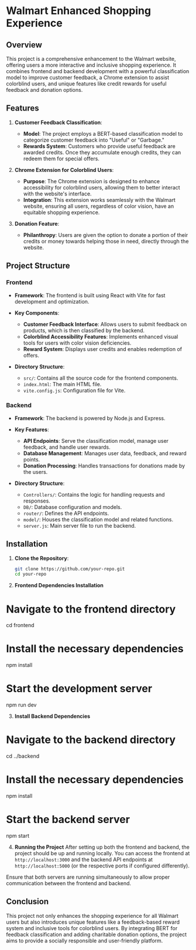 # **Walmart Enhanced Shopping Experience**

## **Overview**

This project is a comprehensive enhancement to the Walmart website, offering users a more interactive and inclusive shopping experience. It combines frontend and backend development with a powerful classification model to improve customer feedback, a Chrome extension to assist colorblind users, and unique features like credit rewards for useful feedback and donation options.

## **Features**

1. **Customer Feedback Classification**:
   - **Model**: The project employs a BERT-based classification model to categorize customer feedback into "Useful" or "Garbage."
   - **Rewards System**: Customers who provide useful feedback are awarded credits. Once they accumulate enough credits, they can redeem them for special offers.

2. **Chrome Extension for Colorblind Users**:
   - **Purpose**: The Chrome extension is designed to enhance accessibility for colorblind users, allowing them to better interact with the website's interface.
   - **Integration**: This extension works seamlessly with the Walmart website, ensuring all users, regardless of color vision, have an equitable shopping experience.

3. **Donation Feature**:
   - **Philanthropy**: Users are given the option to donate a portion of their credits or money towards helping those in need, directly through the website.

## **Project Structure**

### **Frontend**

- **Framework**: The frontend is built using React with Vite for fast development and optimization.
- **Key Components**:
  - **Customer Feedback Interface**: Allows users to submit feedback on products, which is then classified by the backend.
  - **Colorblind Accessibility Features**: Implements enhanced visual tools for users with color vision deficiencies.
  - **Reward System**: Displays user credits and enables redemption of offers.

- **Directory Structure**:
  - `src/`: Contains all the source code for the frontend components.
  - `index.html`: The main HTML file.
  - `vite.config.js`: Configuration file for Vite.

### **Backend**

- **Framework**: The backend is powered by Node.js and Express.
- **Key Features**:
  - **API Endpoints**: Serve the classification model, manage user feedback, and handle user rewards.
  - **Database Management**: Manages user data, feedback, and reward points.
  - **Donation Processing**: Handles transactions for donations made by the users.

- **Directory Structure**:
  - `Controllers/`: Contains the logic for handling requests and responses.
  - `DB/`: Database configuration and models.
  - `router/`: Defines the API endpoints.
  - `model/`: Houses the classification model and related functions.
  - `server.js`: Main server file to run the backend.

## **Installation**

1. **Clone the Repository**:
   ```bash
   git clone https://github.com/your-repo.git
   cd your-repo
   
2. **Frontend Dependencies Installation**
# Navigate to the frontend directory
cd frontend

# Install the necessary dependencies
npm install

# Start the development server
npm run dev


3. **Install Backend Dependencies**
# Navigate to the backend directory
cd ../backend

# Install the necessary dependencies
npm install

# Start the backend server
npm start

4. **Running the Project**
After setting up both the frontend and backend, the project should be up and running locally. You can access the frontend at `http://localhost:3000` and the backend API endpoints at `http://localhost:5000` (or the respective ports if configured differently).

Ensure that both servers are running simultaneously to allow proper communication between the frontend and backend.


## **Conclusion**
This project not only enhances the shopping experience for all Walmart users but also introduces unique features like a feedback-based reward system and inclusive tools for colorblind users. By integrating BERT for feedback classification and adding charitable donation options, the project aims to provide a socially responsible and user-friendly platform.
